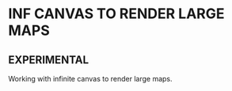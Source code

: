# INF CANVAS TO RENDER LARGE MAPS

## EXPERIMENTAL

Working with infinite canvas to render large maps.
